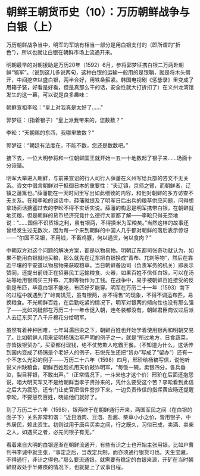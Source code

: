 <h1>朝鲜王朝货币史（10）：万历朝鲜战争与白银（上）</h1>

万历朝鲜战争当中，明军的军饷有相当一部分是用白银支付的（即所谓的“折色”），所以也就让白银在朝鲜市场上流通开来。

明朝最早的对朝援助是万历20年（1592）6月，参将郭梦征携白银二万两赴朝鲜“犒军”。（说到这儿多说两句，这种白银的运输一般用的是银鞘，就是将木头劈开，中间挖空以盛白银，两半合好，用铁条箍紧。韩国电视剧《惩毖录》里变成了用箱子装，好看是好看，但是真那么干的话，安全性就大打折扣了）在义州龙湾馆发生的这一幕，可以说是良多趣味：

朝鲜宣祖李昖：“皇上对我真是太好了……”

郭梦征：（指着银子）“皇上派我带来的，您数数？”

李昖：“天朝赐的东西，我哪里敢数？”

郭梦征：“朝廷有法度在，不能不数，您还是数数吧。”

接下去，一位大明参将和一位朝鲜国王就开始一五一十地数起了银子来……场面十分诙谐。

明军大举进入朝鲜，与前来宣诏的行人司行人薛藩在义州写给兵部的咨文不无关系。咨文中倡言朝鲜对于抵御日本的重要性：“夫辽镇，京师之臂，而朝鲜者，辽镇之藩篱也。”薛藩能在一天时间里写出如此细致的内容，和他对朝鲜的多方访查不无关系。在和李昖的谈话中，薛藩就提及了明军日后出兵的粮草供应问题，问得想拿场面话搪塞过去的李昖不得不实话实说。薛藩的构思是明军携带白银，在朝鲜就地买粮，但是朝鲜的货币经济究竟什么德行大家都了解——李昖只得无奈地说：“……国俗不识货银之利，虽有银两，不得换米为军粮矣。”当然这样的故事还曾经发生过无数次，因为每一个来到朝鲜的中国人几乎都对朝鲜的落后表示惊讶——“尔国不采银，不用钱，不畜鸡豚，何以通货，何以食肉？”

中朝双方对这个问题的解决方案，都是以物易物。明朝辽东都司张奇功就认为，如果不能用白银就地买粮，那么就先在辽东把白银换成“青布、兀刺等物”，然后在靠近平壤的平安道以物易物来获取粮草。当日朝鲜备边司（负责军务的机关）即表示赞同，还提出前线正在招募民工运输粮食、火器，如果百姓不信任白银，可以在汤站等地用银购买三升布、兀刺等物作为工钱。在战争中，易于被朝鲜百姓接受的反倒是布匹，毕竟白银不能吃，布匹好歹能穿。明军在万历二十一年（1593）南下的过程中就遇到了“岭南饥荒，虽有银两，亦不得售”的现象，不得不调运布匹，易换粮食。不光朝鲜百姓，在后勤吃紧的情况下，明军对银两的倾向性也没有那么强了——比如刘綎部在万历二十一年仓促入朝，连冬装都没有，朝鲜君臣商议过后派人去辽东买了八千斤棉花分给明军。

虽然有着种种困难，七年耳濡目染之下，朝鲜百姓也开始学着使用银两和明朝交易了。比如朝鲜人用来证明杨镐治军严明的例子之一，就是“所过地方，日食蔬菜，亦皆拨银贸办”，买菜都付现钱，绝不仗势欺人吃霸王餐。（不知道为什么，这话传到国内变成了杨镐是个老好人的例子，石悦先生还把“贸办”写成了“留办”）还有一个不怎么光彩的例子——万历二十六年（1598）四月，邢玠给杨镐写信，说他听说义州缺粮食，朝鲜百姓趁机用天价敲诈明军，“每饭一碗，卖银四分，各兵垂泣，裂目秤银，不敢出声。”（正常情况下，一斗米也才这个价）邢玠在后面还抱怨说，咱大明天军又不是给朝鲜当孝子贤孙来的，凭什么要受这个苦？李昖看到此信之后大为震恐，还专门让史官把信件誊抄下来。一边负责传信的指挥黄应旸还提醒李昖，不要惩罚百姓，晓谕他们就好了。

到了万历二十六年（1598），银两终于在朝鲜通行开来，两国军民之间（在白银的面子下）关系非常和谐：“近日酒肉、豆泡、盐酱、柴草小小之价，皆用银子，中外居民，赖此资生。初则试用于唐兵买卖之间，行之既久，习俗已成，卖酒、卖柴之人，如遇买之者，必先问银子有无。”

看着来自大明的白银逐渐在朝鲜流通开，有些有识之士也开始主张用银。比如户曹判书李诚中就主张，“事定之后，当改定兵制，而亦须通行银货可也。天生宝藏，不得通行，非计之得也。”那么要流通银，就需要有稳定的白银来源，开矿在当时朝鲜财政处于半瘫痪的情况下，也就提上了议事日程。
